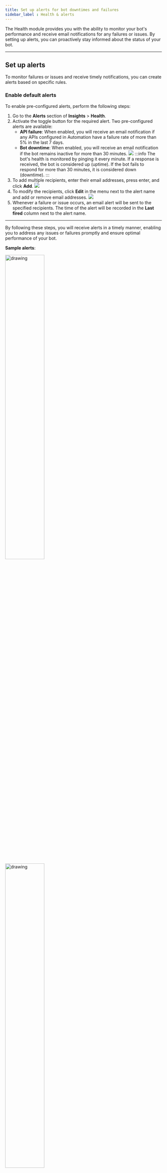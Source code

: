 ```yaml
---
title: Set up alerts for bot downtimes and failures
sidebar_label : Health & alerts 
---
```


The Health module provides you with the ability to monitor your bot's performance and receive email notifications for any failures or issues. By setting up alerts, you can proactively stay informed about the status of your bot.

-----

## Set up alerts 

To monitor failures or issues and receive timely notifications, you can create alerts based on specific rules.

### Enable default alerts

To enable pre-configured alerts, perform the following steps:

1. Go to the **Alerts** section of **Insights** > **Health**.
2. Activate the toggle button for the required alert. Two pre-configured alerts are available:
    - **API failure**: When enabled, you will receive an email notification if any APIs configured in Automation have a failure rate of more than 5% in the last 7 days.
    - **Bot downtime**: When enabled, you will receive an email notification if the bot remains inactive for more than 30 minutes.
    ![](https://i.imgur.com/ivKNwXt.png)
    :::info
    The bot's health is monitored by pinging it every minute. If a response is received, the bot is considered up (uptime). If the bot fails to respond for more than 30 minutes, it is considered down (downtime).
    :::
3. To add multiple recipients, enter their email addresses, press enter, and click **Add**. 
    ![](https://i.imgur.com/psNzedR.png)
4. To modify the recipients, click **Edit** in the menu next to the alert name and add or remove email addresses.
    ![](https://i.imgur.com/yOCs4D1.png)
5. Whenever a failure or issue occurs, an email alert will be sent to the specified recipients. The time of the alert will be recorded in the **Last fired** column next to the alert name.


---

By following these steps, you will receive alerts in a timely manner, enabling you to address any issues or failures promptly and ensure optimal performance of your bot.

**Sample alerts**: 

 <img src="https://i.imgur.com/I5UR9Gr.jpg" alt="drawing" width="50%"/>    
 
 <img src="https://i.imgur.com/KGoVyEk.png" alt="drawing" width="50%"/>    

 